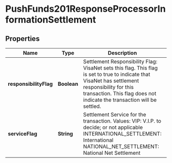 
# PushFunds201ResponseProcessorInformationSettlement

## Properties
Name | Type | Description | Notes
------------ | ------------- | ------------- | -------------
**responsibilityFlag** | **Boolean** | Settlement Responsibility Flag: VisaNet sets this flag.  This flag is set to true to indicate that VisaNet has settlement responsibility for this transaction. This flag does not indicate the transaction will be settled.  |  [optional]
**serviceFlag** | **String** | Settlement Service for the transaction.  Values:  VIP: V.I.P. to decide; or not applicable  INTERNATIONAL_SETTLEMENT: International   NATIONAL_NET_SETTLEMENT: National Net Settlement  |  [optional]



